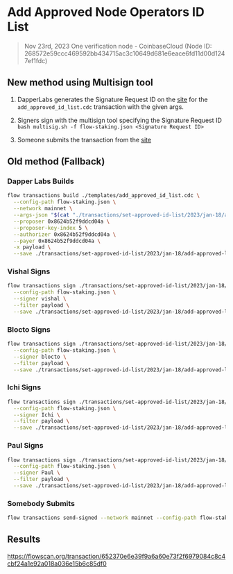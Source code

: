 # Add Approved Node Operators ID List

> Nov 23rd, 2023 
One verification node - CoinbaseCloud (Node ID: 268572e59ccc469592bb434715ac3c10649d681e6eace6fd11d00d1247ef1fdc)

## New method using Multisign tool

1. DapperLabs generates the Signature Request ID on the [site](https://flow-multisig-git-service-account-onflow.vercel.app/mainnet?type=serviceAccount&name=add_approved_id_list.cdc&param=%5B%20%20%20%20%20%7B%20%20%20%20%20%20%20%20%20%22type%22:%20%22Array%22,%20%20%20%20%20%20%20%20%20%22value%22:%20%5B%20%20%20%20%20%20%20%20%20%20%20%20%20%7B%20%20%20%20%20%20%20%20%20%20%20%20%20%20%20%20%20%22type%22:%20%22String%22,%20%20%20%20%20%20%20%20%20%20%20%20%20%20%20%20%20%22value%22:%20%22268572e59ccc469592bb434715ac3c10649d681e6eace6fd11d00d1247ef1fdc%22%20%20%20%20%20%20%20%20%20%20%20%20%20%7D%20%20%20%20%20%20%20%20%20%5D%20%20%20%20%20%7D%20%5D&acct=0x8624b52f9ddcd04a&limit=9999) for the `add_approved_id_list.cdc` transaction with the given args.

2. Signers sign with the multisign tool specifying the Signature Request ID
   `bash multisig.sh -f flow-staking.json <Signature Request ID>`

3. Someone submits the transaction from the [site](https://flow-multisig-git-service-account-onflow.vercel.app/mainnet)

## Old method (Fallback)

### Dapper Labs Builds

```sh
flow transactions build ./templates/add_approved_id_list.cdc \
  --config-path flow-staking.json \
  --network mainnet \
  --args-json "$(cat "./transactions/set-approved-id-list/2023/jan-18/arguments.json")" \
  --proposer 0x8624b52f9ddcd04a \
  --proposer-key-index 5 \
  --authorizer 0x8624b52f9ddcd04a \
  --payer 0x8624b52f9ddcd04a \
  -x payload \
  --save ./transactions/set-approved-id-list/2023/jan-18/add-approved-list-jan-18-unsigned.rlp
```

### Vishal Signs

```sh
flow transactions sign ./transactions/set-approved-id-list/2023/jan-18/add-approved-list-jan-18-unsigned.rlp \
  --config-path flow-staking.json \
  --signer vishal \
  --filter payload \
  --save ./transactions/set-approved-id-list/2023/jan-18/add-approved-list-jan-18-sig-1.rlp
```

### Blocto Signs

```sh
flow transactions sign ./transactions/set-approved-id-list/2023/jan-18/add-approved-list-jan-18-sig-1.rlp \
  --config-path flow-staking.json \
  --signer blocto \
  --filter payload \
  --save ./transactions/set-approved-id-list/2023/jan-18/add-approved-list-jan-18-sig-2.rlp
```

### Ichi Signs

```sh
flow transactions sign ./transactions/set-approved-id-list/2023/jan-18/add-approved-list-jan-18-sig-2.rlp \
  --config-path flow-staking.json \
  --signer Ichi \
  --filter payload \
  --save ./transactions/set-approved-id-list/2023/jan-18/add-approved-list-jan-18-sig-3.rlp
```

### Paul Signs

```sh
flow transactions sign ./transactions/set-approved-id-list/2023/jan-18/add-approved-list-jan-18-sig-3.rlp \
  --config-path flow-staking.json \
  --signer Paul \
  --filter payload \
  --save ./transactions/set-approved-id-list/2023/jan-18/add-approved-list-jan-18-sig-complete.rlp
```

### Somebody Submits

```sh
flow transactions send-signed --network mainnet --config-path flow-staking.json ./transactions/set-approved-id-list/2023/jan-18/add-approved-list-jan-18-sig-complete.rlp
```

## Results

https://flowscan.org/transaction/652370e6e39f9a6a60e73f2f6979084c8c4cbf24a1e92a018a036e15b6c85df0
